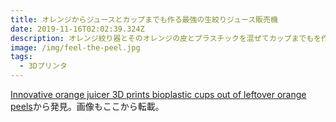 ```yaml
---
title: オレンジからジュースとカップまでも作る最強の生絞りジュース販売機
date: 2019-11-16T02:02:39.324Z
description: オレンジ絞り器とそのオレンジの皮とプラスチックを混ぜてカップまでもを作ってしまう最強の生絞りオレンジジュース販売機を紹介します。
image: /img/feel-the-peel.jpg
tags:
  - 3Dプリンタ
---
```

[Innovative orange juicer 3D prints bioplastic cups out of leftover orange peels](https://inhabitat.com/innovative-orange-juicer-3d-prints-bioplastic-cups-out-of-leftover-orange-peels/)から発見。画像もここから転載。
